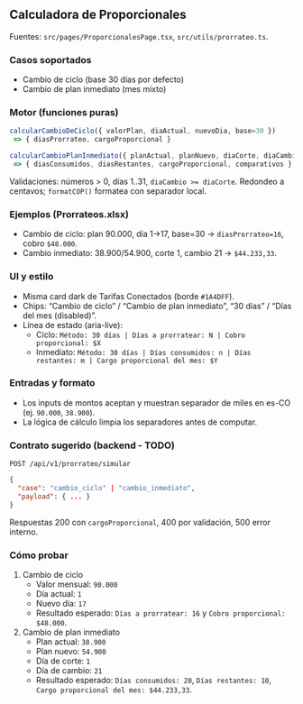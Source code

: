 ## Calculadora de Proporcionales

Fuentes: `src/pages/ProporcionalesPage.tsx`, `src/utils/prorrateo.ts`.

### Casos soportados
- Cambio de ciclo (base 30 días por defecto)
- Cambio de plan inmediato (mes mixto)

### Motor (funciones puras)
```ts
calcularCambioDeCiclo({ valorPlan, diaActual, nuevoDia, base=30 })
 => { diasProrrateo, cargoProporcional }

calcularCambioPlanInmediato({ planActual, planNuevo, diaCorte, diaCambio, base=30 })
 => { diasConsumidos, diasRestantes, cargoProporcional, comparativos }
```
Validaciones: números > 0, días 1..31, `diaCambio >= diaCorte`. Redondeo a centavos; `formatCOP()` formatea con separador local.

### Ejemplos (Prorrateos.xlsx)
- Cambio de ciclo: plan 90.000, día 1→17, base=30 → `diasProrrateo=16`, cobro `$48.000`.
- Cambio inmediato: 38.900/54.900, corte 1, cambio 21 → `$44.233,33`.

### UI y estilo
- Misma card dark de Tarifas Conectados (borde `#1A4DFF`).
- Chips: “Cambio de ciclo” / “Cambio de plan inmediato”, “30 días” / “Días del mes (disabled)”.
- Línea de estado (aria-live):
  - Ciclo: `Método: 30 días | Días a prorratear: N | Cobro proporcional: $X`
  - Inmediato: `Método: 30 días | Días consumidos: n | Días restantes: m | Cargo proporcional del mes: $Y`

### Entradas y formato
- Los inputs de montos aceptan y muestran separador de miles en es-CO (ej. `90.000`, `38.900`).
- La lógica de cálculo limpia los separadores antes de computar.

### Contrato sugerido (backend - TODO)
`POST /api/v1/prorrateo/simular`
```json
{
  "case": "cambio_ciclo" | "cambio_inmediato",
  "payload": { ... }
}
```
Respuestas 200 con `cargoProporcional`, 400 por validación, 500 error interno.

### Cómo probar
1) Cambio de ciclo
   - Valor mensual: `90.000`
   - Día actual: `1`
   - Nuevo día: `17`
   - Resultado esperado: `Días a prorratear: 16` y `Cobro proporcional: $48.000`.
2) Cambio de plan inmediato
   - Plan actual: `38.900`
   - Plan nuevo: `54.900`
   - Día de corte: `1`
   - Día de cambio: `21`
   - Resultado esperado: `Días consumidos: 20`, `Días restantes: 10`, `Cargo proporcional del mes: $44.233,33`.

